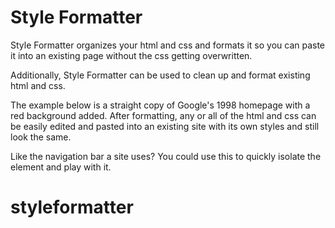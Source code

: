 # Style Formatter

Style Formatter organizes your html and css and formats it so you can paste it into an existing page without the css getting overwritten.

Additionally, Style Formatter can be used to clean up and format existing html and css.

The example below is a straight copy of Google's 1998 homepage with a red background added. After formatting, any or all of the html and css can be easily edited and pasted into an existing site with its own styles and still look the same.

Like the navigation bar a site uses? You could use this to quickly isolate the element and play with it.
# styleformatter
